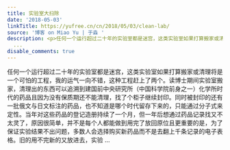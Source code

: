 ```yaml
---
title: 实验室大扫除
date: '2018-05-03'
linkTitle: https://yufree.cn/cn/2018/05/03/clean-lab/
source: '博客 on Miao Yu | 于淼 '
description: <p>任何一个运行超过二十年的实验室都是迷宫，这类实验室如果打算搬家或清理将是一个可怕的工程，我的运气一向不错，这种工程赶上了两个。读博士期间实验室搬家，清理出的东西可以追溯到建国前中央研究所（中国科学院前身之一）化学所时代的药品且因为没有保质期还不能清理，找了个柜子继续封印。同时被封印的还有一批俄文与日文标注的药品，也不知道是哪个时代留存下来的，只能通过分子式来定性。当年对这些药品的登记造册持续了一个月，但一年后想通过药品记录找又不太灵了，原因很简单，并不是每个人都能做到用完了放回原位且更重要的是，为了保证实验结果不出问题，多数人会选择购买新药品而不是去翻上千条记录的电子表格。旧的用不完新的又放进去，实验
  ...
disable_comments: true
---
```

<p>任何一个运行超过二十年的实验室都是迷宫，这类实验室如果打算搬家或清理将是一个可怕的工程，我的运气一向不错，这种工程赶上了两个。读博士期间实验室搬家，清理出的东西可以追溯到建国前中央研究所（中国科学院前身之一）化学所时代的药品且因为没有保质期还不能清理，找了个柜子继续封印。同时被封印的还有一批俄文与日文标注的药品，也不知道是哪个时代留存下来的，只能通过分子式来定性。当年对这些药品的登记造册持续了一个月，但一年后想通过药品记录找又不太灵了，原因很简单，并不是每个人都能做到用完了放回原位且更重要的是，为了保证实验结果不出问题，多数人会选择购买新药品而不是去翻上千条记录的电子表格。旧的用不完新的又放进去，实验 ...